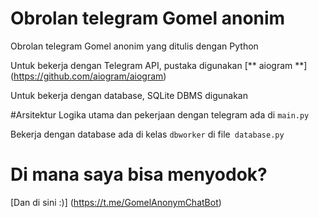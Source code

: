 # Obrolan telegram Gomel anonim
Obrolan telegram Gomel anonim yang ditulis dengan Python

Untuk bekerja dengan Telegram API, pustaka digunakan [** aiogram **] (https://github.com/aiogram/aiogram)

Untuk bekerja dengan database, SQLite DBMS digunakan

#Arsitektur
Logika utama dan pekerjaan dengan telegram ada di `main.py`

Bekerja dengan database ada di kelas `dbworker` di file` database.py`

# Di mana saya bisa menyodok?
[Dan di sini :)] (https://t.me/GomelAnonymChatBot)